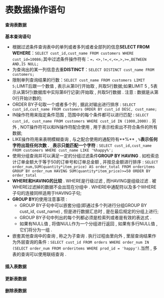 # 表数据操作语句

#### 查询表数据

**基本查询语句**

* 根据过滤条件查询表中的单列或者多列或者全部列的信息**SELECT FROM WEHERE**：`SELECT cust_id,cust_name FROM customers WHERE cust_id=10086;`其中过滤条件操作符有：`=，<>,!=,<,<=,>,>=,BETWEEN AND,IS NULL;`
* 为查询出的某一列信息去重**DISTINCT**：`SELECT DISTINCT cust_name FROM customers;`
* 限制单列查询结果的行数：`SELECT cust_name FROM customers LIMIT 5;`LIMIT后跟一个数值 , 表示从第0行开始取 , 共取5行数据;如果LIMIT 5 , 5表示从第5行\(数据库中实际第6行记录\)开始取 , 共取5行数据 . 注意 : 数据是从第0行开始计数的;
* ORDER BY子句取一个或者多个列 , 据此对输出进行排序 : `SELECT cust_id,cust_name FROM customers ORDER BY cust_id DESC, cust_name;`
* IN操作符用来指定条件范围 , 范围中的每个条件都可以进行匹配 : `SELECT cust_id, cust_name FROM customers WHERE cust_id IN (1000,2000)` . 另外 , NOT操作符可以和IN操作符配合使用 , 用于表示检索出不符合条件的所有数据;
* LIKE操作符用来表明模糊查询 , 与之配合使用的通配符有\*\*%\*\* , `%`**表示任何字符出现任何次数 .** `_`**表示只能匹配一个字符** : `SELECT cust_id,cust_name FROM customers WHERE cust_name LIKE '%happy%';`
* 使用分组查询并可以满足一定的分组过滤条件**GROUP BY HAVING** . 如检索总计订单金额大于等于50的订单号和订单总金额 , 并按总金额进行排序 : `SELECT order_num,SUM(quantity*item_price) AS order_total FROM orderitems GROUP BY order_num HAVING SUM(quantity*item_price)>=50 ORDER BY order_total`
* **WHERE和HAVING的比较** . WHERE是行级过滤 , 而HAVING是组级过滤 . 被WHERE过滤掉的数据不会出现在分组中 . WHERE中通配符以及多个WHERE子句的连接同样适用于HAVING子句;
* **GROUP BY**的使用注意事项 : 
  * GROUP BY子句中可以嵌套分组\(即通过多个列进行分组GROUP BY cust\_id, cust\_name\) , 但是进行数据汇总时 , 是在最后规定的分组上进行;
  * GROUP BY子句中列出的每个列都必须是检索列或者是有效的表达式 . 
  * 如果有NULL值 , 将值NULL作为一个分组进行返回 , 如果有多行NULL值 , 它们将分为一组 .
* 嵌套其他查询中的查询 , 称之为子查询 . 执行过程由里向外 , 里层查询结果作为外层查询的条件 : `SELECT cust_id FROM orders WHERE order_num IN (SELECT order_num FROM orderitems WHERE prod_id = 'happy')`.当然 , 多表的查询可以使用联结查询 . 

#### 插入表数据

#### 更新表数据

#### 删除表数据



